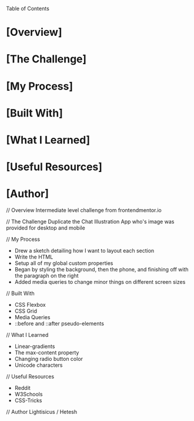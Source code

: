 
Table of Contents

# [Overview]
# [The Challenge]
# [My Process]
# [Built With]
# [What I Learned]
# [Useful Resources]
# [Author]

// Overview
Intermediate level challenge from frontendmentor.io

// The Challenge
Duplicate the Chat Illustration App who's image was provided for desktop and mobile

// My Process
- Drew a sketch detailing how I want to layout each section
- Write the HTML
- Setup all of my global custom properties
- Began by styling the background, then the phone, and finishing off with the paragraph on the right
- Added media queries to change minor things on different screen sizes

// Built With
- CSS Flexbox
- CSS Grid
- Media Queries
- ::before and ::after pseudo-elements

// What I Learned
- Linear-gradients
- The max-content property
- Changing radio button color
- Unicode characters

// Useful Resources
- Reddit
- W3Schools
- CSS-Tricks

// Author
Lightisicus / Hetesh